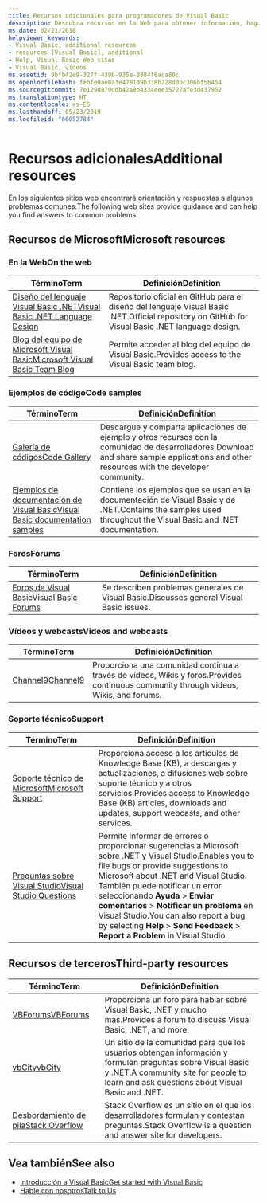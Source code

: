 ```yaml
---
title: Recursos adicionales para programadores de Visual Basic
description: Descubra recursos en la Web para obtener información, haga preguntas y obtenga más información sobre Visual Basic.
ms.date: 02/21/2018
helpviewer_keywords:
- Visual Basic, additional resources
- resources [Visual Basic], additional
- Help, Visual Basic Web sites
- Visual Basic, videos
ms.assetid: 9bfb42e9-327f-439b-935e-8884f6aca80c
ms.openlocfilehash: febfe0ae0a3e478109b338b228d0bc306bf56454
ms.sourcegitcommit: 7e129d879ddb42a8b4334eee35727afe3d437952
ms.translationtype: HT
ms.contentlocale: es-ES
ms.lasthandoff: 05/23/2019
ms.locfileid: "66052784"
---
```

# <a name="additional-resources"></a><span data-ttu-id="66e92-103">Recursos adicionales</span><span class="sxs-lookup"><span data-stu-id="66e92-103">Additional resources</span></span>

<span data-ttu-id="66e92-104">En los siguientes sitios web encontrará orientación y respuestas a algunos problemas comunes.</span><span class="sxs-lookup"><span data-stu-id="66e92-104">The following web sites provide guidance and can help you find answers to common problems.</span></span>

## <a name="microsoft-resources"></a><span data-ttu-id="66e92-105">Recursos de Microsoft</span><span class="sxs-lookup"><span data-stu-id="66e92-105">Microsoft resources</span></span>

### <a name="on-the-web"></a><span data-ttu-id="66e92-106">En la Web</span><span class="sxs-lookup"><span data-stu-id="66e92-106">On the web</span></span>

|<span data-ttu-id="66e92-107">Término</span><span class="sxs-lookup"><span data-stu-id="66e92-107">Term</span></span>|<span data-ttu-id="66e92-108">Definición</span><span class="sxs-lookup"><span data-stu-id="66e92-108">Definition</span></span>|
|----------|----------------|
|[<span data-ttu-id="66e92-109">Diseño del lenguaje Visual Basic .NET</span><span class="sxs-lookup"><span data-stu-id="66e92-109">Visual Basic .NET Language Design</span></span>](https://github.com/dotnet/vblang)|<span data-ttu-id="66e92-110">Repositorio oficial en GitHub para el diseño del lenguaje Visual Basic .NET.</span><span class="sxs-lookup"><span data-stu-id="66e92-110">Official repository on GitHub for Visual Basic .NET language design.</span></span>|
|[<span data-ttu-id="66e92-111">Blog del equipo de Microsoft Visual Basic</span><span class="sxs-lookup"><span data-stu-id="66e92-111">Microsoft Visual Basic Team Blog</span></span>](https://devblogs.microsoft.com/vbteam/)|<span data-ttu-id="66e92-112">Permite acceder al blog del equipo de Visual Basic.</span><span class="sxs-lookup"><span data-stu-id="66e92-112">Provides access to the Visual Basic team blog.</span></span>|

### <a name="code-samples"></a><span data-ttu-id="66e92-113">Ejemplos de código</span><span class="sxs-lookup"><span data-stu-id="66e92-113">Code samples</span></span>

|<span data-ttu-id="66e92-114">Término</span><span class="sxs-lookup"><span data-stu-id="66e92-114">Term</span></span>|<span data-ttu-id="66e92-115">Definición</span><span class="sxs-lookup"><span data-stu-id="66e92-115">Definition</span></span>|
|----------|----------------|
|[<span data-ttu-id="66e92-116">Galería de códigos</span><span class="sxs-lookup"><span data-stu-id="66e92-116">Code Gallery</span></span>](https://code.msdn.microsoft.com/site/search?f%5B0%5D.Type=ProgrammingLanguage&f%5B0%5D.Value=VB&f%5B0%5D.Text=VB.NET)|<span data-ttu-id="66e92-117">Descargue y comparta aplicaciones de ejemplo y otros recursos con la comunidad de desarrolladores.</span><span class="sxs-lookup"><span data-stu-id="66e92-117">Download and share sample applications and other resources with the developer community.</span></span>|
|[<span data-ttu-id="66e92-118">Ejemplos de documentación de Visual Basic</span><span class="sxs-lookup"><span data-stu-id="66e92-118">Visual Basic documentation samples</span></span>](https://github.com/dotnet/samples/tree/master/snippets/visualbasic)|<span data-ttu-id="66e92-119">Contiene los ejemplos que se usan en la documentación de Visual Basic y de .NET.</span><span class="sxs-lookup"><span data-stu-id="66e92-119">Contains the samples used throughout the Visual Basic and .NET documentation.</span></span>|

### <a name="forums"></a><span data-ttu-id="66e92-120">Foros</span><span class="sxs-lookup"><span data-stu-id="66e92-120">Forums</span></span>

|<span data-ttu-id="66e92-121">Término</span><span class="sxs-lookup"><span data-stu-id="66e92-121">Term</span></span>|<span data-ttu-id="66e92-122">Definición</span><span class="sxs-lookup"><span data-stu-id="66e92-122">Definition</span></span>|
|----------|----------------|
|[<span data-ttu-id="66e92-123">Foros de Visual Basic</span><span class="sxs-lookup"><span data-stu-id="66e92-123">Visual Basic Forums</span></span>](https://social.msdn.microsoft.com/Forums/vstudio/home?forum=vbgeneral)|<span data-ttu-id="66e92-124">Se describen problemas generales de Visual Basic.</span><span class="sxs-lookup"><span data-stu-id="66e92-124">Discusses general Visual Basic issues.</span></span>|

### <a name="videos-and-webcasts"></a><span data-ttu-id="66e92-125">Vídeos y webcasts</span><span class="sxs-lookup"><span data-stu-id="66e92-125">Videos and webcasts</span></span>

|<span data-ttu-id="66e92-126">Término</span><span class="sxs-lookup"><span data-stu-id="66e92-126">Term</span></span>|<span data-ttu-id="66e92-127">Definición</span><span class="sxs-lookup"><span data-stu-id="66e92-127">Definition</span></span>|
|----------|----------------|
|[<span data-ttu-id="66e92-128">Channel9</span><span class="sxs-lookup"><span data-stu-id="66e92-128">Channel9</span></span>](https://channel9.msdn.com/)|<span data-ttu-id="66e92-129">Proporciona una comunidad continua a través de vídeos, Wikis y foros.</span><span class="sxs-lookup"><span data-stu-id="66e92-129">Provides continuous community through videos, Wikis, and forums.</span></span>|

### <a name="support"></a><span data-ttu-id="66e92-130">Soporte técnico</span><span class="sxs-lookup"><span data-stu-id="66e92-130">Support</span></span>

|<span data-ttu-id="66e92-131">Término</span><span class="sxs-lookup"><span data-stu-id="66e92-131">Term</span></span>|<span data-ttu-id="66e92-132">Definición</span><span class="sxs-lookup"><span data-stu-id="66e92-132">Definition</span></span>|
|----------|----------------|
|[<span data-ttu-id="66e92-133">Soporte técnico de Microsoft</span><span class="sxs-lookup"><span data-stu-id="66e92-133">Microsoft Support</span></span>](https://support.microsoft.com)|<span data-ttu-id="66e92-134">Proporciona acceso a los artículos de Knowledge Base (KB), a descargas y actualizaciones, a difusiones web sobre soporte técnico y a otros servicios.</span><span class="sxs-lookup"><span data-stu-id="66e92-134">Provides access to Knowledge Base (KB) articles, downloads and updates, support webcasts, and other services.</span></span>|
|[<span data-ttu-id="66e92-135">Preguntas sobre Visual Studio</span><span class="sxs-lookup"><span data-stu-id="66e92-135">Visual Studio Questions</span></span>](https://developercommunity.visualstudio.com)|<span data-ttu-id="66e92-136">Permite informar de errores o proporcionar sugerencias a Microsoft sobre .NET y Visual Studio.</span><span class="sxs-lookup"><span data-stu-id="66e92-136">Enables you to file bugs or provide suggestions to Microsoft about .NET and Visual Studio.</span></span> <span data-ttu-id="66e92-137">También puede notificar un error seleccionando **Ayuda** > **Enviar comentarios** > **Notificar un problema** en Visual Studio.</span><span class="sxs-lookup"><span data-stu-id="66e92-137">You can also report a bug by selecting **Help** > **Send Feedback** > **Report a Problem** in Visual Studio.</span></span>|

## <a name="third-party-resources"></a><span data-ttu-id="66e92-138">Recursos de terceros</span><span class="sxs-lookup"><span data-stu-id="66e92-138">Third-party resources</span></span>

|<span data-ttu-id="66e92-139">Término</span><span class="sxs-lookup"><span data-stu-id="66e92-139">Term</span></span>|<span data-ttu-id="66e92-140">Definición</span><span class="sxs-lookup"><span data-stu-id="66e92-140">Definition</span></span>|
|----------|----------------|
|[<span data-ttu-id="66e92-141">VBForums</span><span class="sxs-lookup"><span data-stu-id="66e92-141">VBForums</span></span>](http://www.vbforums.com/)|<span data-ttu-id="66e92-142">Proporciona un foro para hablar sobre Visual Basic, .NET y mucho más.</span><span class="sxs-lookup"><span data-stu-id="66e92-142">Provides a forum to discuss Visual Basic, .NET, and more.</span></span>|
|[<span data-ttu-id="66e92-143">vbCity</span><span class="sxs-lookup"><span data-stu-id="66e92-143">vbCity</span></span>](http://vbcity.com/)|<span data-ttu-id="66e92-144">Un sitio de la comunidad para que los usuarios obtengan información y formulen preguntas sobre Visual Basic y .NET.</span><span class="sxs-lookup"><span data-stu-id="66e92-144">A community site for people to learn and ask questions about Visual Basic and .NET.</span></span>|
|[<span data-ttu-id="66e92-145">Desbordamiento de pila</span><span class="sxs-lookup"><span data-stu-id="66e92-145">Stack Overflow</span></span>](https://stackoverflow.com/questions/tagged/vb.net)|<span data-ttu-id="66e92-146">Stack Overflow es un sitio en el que los desarrolladores formulan y contestan preguntas.</span><span class="sxs-lookup"><span data-stu-id="66e92-146">Stack Overflow is a question and answer site for developers.</span></span>|

## <a name="see-also"></a><span data-ttu-id="66e92-147">Vea también</span><span class="sxs-lookup"><span data-stu-id="66e92-147">See also</span></span>

- [<span data-ttu-id="66e92-148">Introducción a Visual Basic</span><span class="sxs-lookup"><span data-stu-id="66e92-148">Get started with Visual Basic</span></span>](../../visual-basic/getting-started/index.md)
- [<span data-ttu-id="66e92-149">Hable con nosotros</span><span class="sxs-lookup"><span data-stu-id="66e92-149">Talk to Us</span></span>](/visualstudio/ide/talk-to-us)
